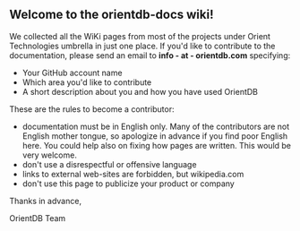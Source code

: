 ## Welcome to the orientdb-docs wiki!

We collected all the WiKi pages from most of the projects under Orient Technologies umbrella in just one place. If you'd like to contribute to the documentation, please send an email to **info - at - orientdb.com** specifying:
- Your GitHub account name
- Which area you'd like to contribute
- A short description about you and how you have used OrientDB

These are the rules to become a contributor:
- documentation must be in English only. Many of the contributors are not English mother tongue, so apologize in advance if you find poor English here. You could help also on fixing how pages are written. This would be very welcome.
- don't use a disrespectful or offensive language 
- links to external web-sites are forbidden, but wikipedia.com
- don't use this page to publicize your product or company

Thanks in advance,

OrientDB Team
